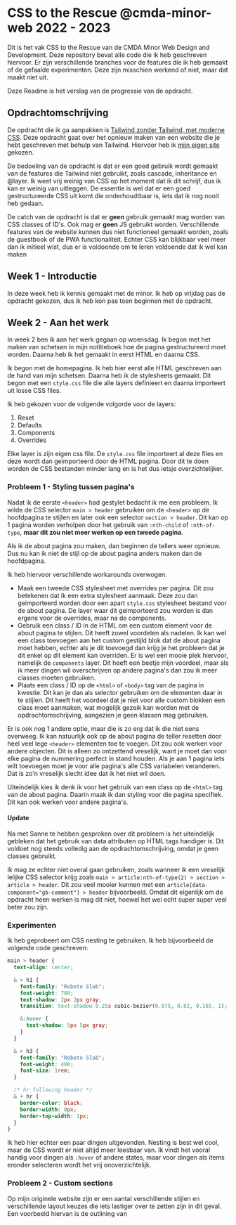 # CSS to the Rescue @cmda-minor-web 2022 - 2023

Dit is het vak CSS to the Rescue van de CMDA Minor Web Design and Development.
Deze repository bevat alle code die ik heb geschreven hiervoor.
Er zijn verschillende branches voor de features die ik heb gemaakt of de gefaalde experimenten.
Deze zijn misschien werkend of niet, maar dat maakt niet uit.

Deze Readme is het verslag van de progressie van de opdracht.

## Opdrachtomschrijving

De opdracht die ik ga aanpakken is [Tailwind zonder Tailwind, met moderne CSS](https://cmda-minor-web.github.io/css-to-the-rescue-2223/index.html#:~:text=4.%C2%A0Tailwind%20zonder%20Tailwind%2C%20met%20moderne%20CSS).
Deze opdracht gaat over het opnieuw maken van een website die je hebt geschreven met behulp van Tailwind.
Hiervoor heb ik [mijn eigen site](https://quenten.nl) gekozen.

De bedoeling van de opdracht is dat er een goed gebruik wordt gemaakt van de features die Tailwind niet gebruikt, zoals cascade, inheritance en @layer.
Ik weet vrij weinig van CSS op het moment dat ik dit schrijf, dus ik kan er weinig van uitleggen.
De essentie is wel dat er een goed gestructureerde CSS uit komt die onderhoudtbaar is, iets dat ik nog nooit heb gedaan.

De catch van de opdracht is dat er **geen** gebruik gemaakt mag worden van CSS classes of ID's.
Ook mag er **geen** JS gebruikt worden.
Verschillende features van de website kunnen dus niet functioneel gemaakt worden, zoals de guestbook of de PWA functionaliteit.
Echter CSS kan blijkbaar veel meer dan ik initieel wist, dus er is voldoende om te leren voldoende dat ik wel kan maken

## Week 1 - Introductie

In deze week heb ik kennis gemaakt met de minor.
Ik heb op vrijdag pas de opdracht gekozen, dus ik heb kon pas toen beginnen met de opdracht.

## Week 2 - Aan het werk

In week 2 ben ik aan het werk gegaan op woensdag.
Ik begon met het maken van schetsen in mijn notitieboek hoe de pagina gestructureerd moet worden.
Daarna heb ik het gemaakt in eerst HTML en daarna CSS.

Ik begon met de homepagina.
Ik heb hier eerst alle HTML geschreven aan de hand van mijn schetsen.
Daarna heb ik de stylesheets gemaakt.
Dit begon met een `style.css` file die alle layers definieert en daarna importeert uit losse CSS files.

Ik heb gekozen voor de volgende volgorde voor de layers:

1. Reset
2. Defaults
3. Components
4. Overrides

Elke layer is zijn eigen css file.
De `style.css` file importeert al deze files en deze wordt dan geimporteerd door de HTML pagina.
Door dit te doen worden de CSS bestanden minder lang en is het dus ietsje overzichtelijker.

### Probleem 1 - Styling tussen pagina's

Nadat ik de eerste `<header>` had gestylet bedacht ik me een probleem.
Ik wilde de CSS selector `main > header` gebruiken om de `<header>` op de hoofdpagina te stijlen en later ook een selector `section > header`.
Dit kan op 1 pagina worden verholpen door het gebruik van `:nth-child` of `:nth-of-type`, **maar dit zou niet meer werken op een tweede pagina**.

Als ik de about pagina zou maken, dan beginnen de tellers weer opnieuw.
Dus nu kan ik niet de stijl op de about pagina anders maken dan de hoofdpagina.

Ik heb hiervoor verschillende workarounds overwogen.

- Maak een tweede CSS stylesheet met overrides per pagina.
  Dit zou betekenen dat ik een extra stylesheet aanmaak.
  Deze zou dan geimporteerd worden door een apart `style.css` stylesheet bestand voor de about pagina.
  De layer waar dit geimporteerd zou worden is dan ergens voor de overrides, maar na de components.
- Gebruik een class / ID in de HTML om een custom element voor de about pagina te stijlen.
  Dit heeft zowel voordelen als nadelen.
  Ik kan wel een class toevoegen aan het custom gestijld blok dat de about pagina moet hebben, echter als je dit toevoegd dan krijg je het probleem dat je dit enkel op dit element kan overriden.
  Er is wel een mooie plek hiervoor, namelijk de `components` layer.
  Dit heeft een beetje mijn voordeel, maar als ik meer dingen wil overschrijven op andere pagina's dan zou ik meer classes moeten gebruiken.
- Plaats een class / ID op de `<html>` of `<body>` tag van de pagina in kwestie.
  Dit kan je dan als selector gebruiken om de elementen daar in te stijlen.
  Dit heeft het voordeel dat je niet voor alle custom blokken een class moet aanmaken, wat mogelijk gezeik kan worden met de opdrachtomschrijving, aangezien je geen klassen mag gebruiken.

Er is ook nog 1 andere optie, maar die is zo erg dat ik die niet eens overweeg.
Ik kan natuurlijk ook op de about pagina de teller resetten door heel veel lege `<header>` elementen toe te voegen.
Dit zou ook werken voor andere objecten.
Dit is alleen zo ontzettend vreselijk, want je moet dan voor elke pagina de nummering perfect in stand houden.
Als je aan 1 pagina iets wilt toevoegen moet je voor alle pagina's alle CSS variabelen veranderen.
Dat is zo'n vreselijk slecht idee dat ik het niet wil doen.

Uiteindelijk kies ik denk ik voor het gebruik van een class op de `<html>` tag van de about pagina.
Daarin maak ik dan styling voor die pagina specifiek.
Dit kan ook werken voor andere pagina's.

#### Update

Na met Sanne te hebben gesproken over dit probleem is het uiteindelijk gebleken dat het gebruik van data attributen op HTML tags handiger is.
Dit voldoet nog steeds volledig aan de opdrachtomschrijving, omdat je geen classes gebruikt.

Ik mag ze echter niet overal gaan gebruiken, zoals wanneer ik een vreselijk lelijke CSS selector krijg zoals `main > article:nth-of-type(2) > section > article > header`.
Dit zou veel mooier kunnen met een `article[data-component="gb-comment"] > header` bijvoorbeeld.
Omdat dit eigenlijk om de opdracht heen werken is mag dit niet, hoewel het wel echt super super veel beter zou zijn.

### Experimenten

Ik heb geprobeert om CSS nesting te gebruiken.
Ik heb bijvoorbeeld de volgende code geschreven: 

```css
main > header {
  text-align: center;

  & > h1 {
    font-family: "Roboto Slab";
    font-weight: 700;
    text-shadow: 2px 2px gray;
    transition: text-shadow 0.25s cubic-bezier(0.075, 0.82, 0.165, 1);

    &:hover {
      text-shadow: 5px 5px gray;
    }
  }

  & > h3 {
    font-family: "Roboto Slab";
    font-weight: 400;
    font-size: 1rem;
  }

  /* hr following header */
  & + hr {
    border-color: black;
    border-width: 0px;
    border-top-width: 1px;
  }
}
```

Ik heb hier echter een paar dingen uitgevonden.
Nesting is best wel cool, maar de CSS wordt er niet altijd meer leesbaar van.
Ik vindt het vooral handig voor dingen als `:hover` of andere states, maar voor dingen als items eronder selecteren wordt het vrij onoverzichtelijk.


### Probleem 2 - Custom sections

Op mijn originele website zijn er een aantal verschillende stijlen en verschillende layout keuzes die iets lastiger over te zetten zijn in dit geval.
Een voorbeeld hiervan is de outlining van 
